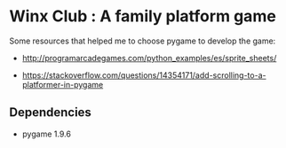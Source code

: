 # Winx Club : A family platform game

Some resources that helped me to choose pygame to develop the game:

* http://programarcadegames.com/python_examples/es/sprite_sheets/

* https://stackoverflow.com/questions/14354171/add-scrolling-to-a-platformer-in-pygame

## Dependencies

* pygame 1.9.6
